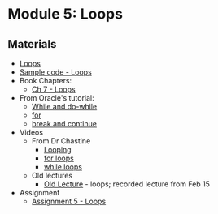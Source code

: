 Module 5: Loops 
===
## Materials
+ [Loops](../../content/Loops.md)
+ [Sample code - Loops](../../Samples/src/main/java/okaram/samples/LoopSamples.java)
+ Book Chapters:
    + [Ch 7 - Loops](http://greenteapress.com/thinkjava6/html/thinkjava6008.html)
+ From Oracle's tutorial:
    + [While and do-while](http://docs.oracle.com/javase/tutorial/java/nutsandbolts/while.html)
    + [for](http://docs.oracle.com/javase/tutorial/java/nutsandbolts/for.html)
    + [break and continue](http://docs.oracle.com/javase/tutorial/java/nutsandbolts/branch.html)
+ Videos 
    + From Dr Chastine
        + [Looping](https://www.youtube.com/watch?v=MTYtbhMo3eU&list=UUSH2TieRlco7uQOGU8Vppnw) 
        + [for loops](https://www.youtube.com/watch?v=nzNws9u5gfU&list=UUSH2TieRlco7uQOGU8Vppnw)
        + [while loops](https://www.youtube.com/watch?v=RxgSQGFO4Yg&list=UUSH2TieRlco7uQOGU8Vppnw)
    + Old lectures
        + [Old Lecture](https://youtu.be/t5fZQSt_PTg) - loops; recorded lecture from Feb 15
+ Assignment
    + [Assignment 5 - Loops](Assignments/A5.md)

